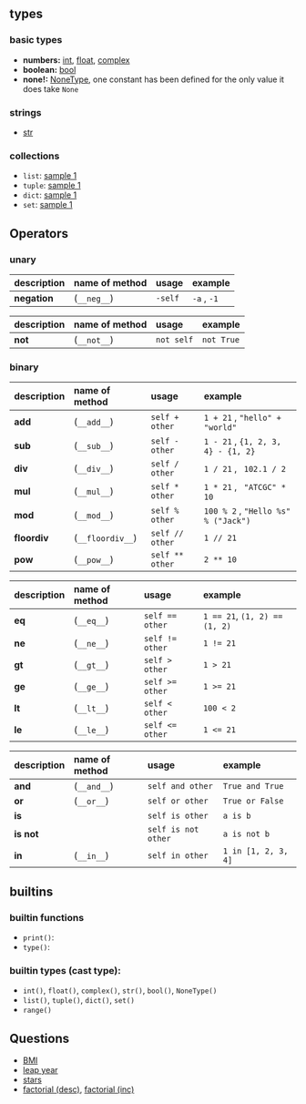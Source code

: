 ## types

### basic types

* **numbers:**  [int](#), [float](), [complex]()
* **boolean:**  [bool](#)
* **none!:**  [NoneType](#), one constant has been defined for the only value it does take `None`

### strings 

* [str](#)


### collections

* `list`: [sample 1](./S02/collections/lists_in_python.py)
* `tuple`: [sample 1](./S02/collections/tuple_in_python.py)
* `dict`: [sample 1](./S02/collections/dict_python.py)
* `set`: [sample 1](./S03/collections-contd/python_sets.py)


## Operators

### unary 


| description | name of method | usage | example | 
|  ---   |  :---- | :---- | :---- |
| **negation** |  (`__neg__`)  |  `-self`  |  `-a` , `-1` |

| description | name of method | usage | example | 
|  ---   |  :---- | :---- | :---- |  
| **not** |  (`__not__`)  |  `not self`  |  `not True`  |

### binary

| description | name of method | usage | example | 
|  ---   |  :---- | :---- | :---- |  
| **add** |  (`__add__`)  |  `self + other`  |  `1 + 21` , `"hello" + "world"`     | 
| **sub** |  (`__sub__`)  |  `self - other`  |  `1 - 21` , `{1, 2, 3, 4} - {1, 2}`     | 
| **div** |  (`__div__`)  |  `self / other`  |  `1 / 21` , ` 102.1 / 2`     | 
| **mul** |  (`__mul__`)  |  `self * other`  |  `1 * 21` , ` "ATCGC" * 10`     | 
| **mod** |  (`__mod__`)  |  `self % other`  |  `100 % 2` , `"Hello %s" % ("Jack")`     | 
| **floordiv** |  (`__floordiv__`)  |  `self // other`  |  `1 // 21`     | 
| **pow** |  (`__pow__`)  |  `self ** other`  |  `2 ** 10`  | 


| description | name of method | usage | example | 
|  ---   |  :---- | :---- | :---- |  
| **eq** |  (`__eq__`)  |  `self == other`  |  `1 == 21`, `(1, 2) == (1, 2)`  |
| **ne** |  (`__ne__`)  |  `self != other`  |  `1 != 21`  |
| **gt** |  (`__gt__`)  |  `self > other`  |  `1 > 21`  |
| **ge** |  (`__ge__`)  |  `self >= other`  |  `1 >= 21`  |
| **lt** |  (`__lt__`)  |  `self < other`  |  `100 < 2`  |
| **le** |  (`__le__`)  |  `self <= other`  |  `1 <= 21`  |


| description | name of method | usage | example | 
|  ---   |  :---- | :---- | :---- | 
| **and** |  (`__and__`)  |  `self and other`  |  `True and True`  |
| **or** |  (`__or__`)  |  `self or other`  |  `True or False`  |
| **is** |    |  `self is other`  |  `a is b`  |
| **is not** |   |  `self is not other`  |  `a is not b`  |
| **in** |  (`__in__`)  |  `self in other`  |  `1 in [1, 2, 3, 4]`  |




## builtins 

### builtin functions 

* `print()`: 
* `type()`: 


### builtin types (cast type):

* `int()`,  `float()`,  `complex()`,  `str()`,   `bool()`,   `NoneType()`
* `list()`,  `tuple()`,  `dict()`,  `set()`
* `range()`


## Questions

* [BMI](./S04/conditional_statement/question.py)
* [leap year](./S04/conditional_statement/question2.py)
* [stars](./S05/loops/stars_question)
* [factorial (desc)](./S05/loops/factorial_2.py), [factorial (inc)](./S05/loops/factorial.py)